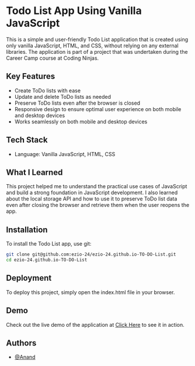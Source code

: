 # Todo List App Using Vanilla JavaScript

This is a simple and user-friendly Todo List application that is created using only vanilla JavaScript, HTML, and CSS, without relying on any external libraries. The application is part of a project that was undertaken during the Career Camp course at Coding Ninjas.

## Key Features

- Create ToDo lists with ease
- Update and delete ToDo lists as needed
- Preserve ToDo lists even after the browser is closed
- Responsive design to ensure optimal user experience on both mobile and desktop devices
- Works seamlessly on both mobile and desktop devices

## Tech Stack

- Language: Vanilla JavaScript, HTML, CSS

## What I Learned

This project helped me to understand the practical use cases of JavaScript and build a strong foundation in JavaScript development. I also learned about the local storage API and how to use it to preserve ToDo list data even after closing the browser and retrieve them when the user reopens the app.

## Installation

To install the Todo List app, use git:

```bash
git clone git@github.com:ezio-24/ezio-24.github.io-TO-DO-List.git
cd ezio-24.github.io-TO-DO-List

```
    
## Deployment
To deploy this project, simply open the index.html file in your browser.

## Demo

Check out the live demo of the application at [Click Here](https://ezio-24.github.io/ezio-24.github.io-TO-DO-List/) to see it in action.


## Authors

- [@Anand](https://github.com/ezio-24)

